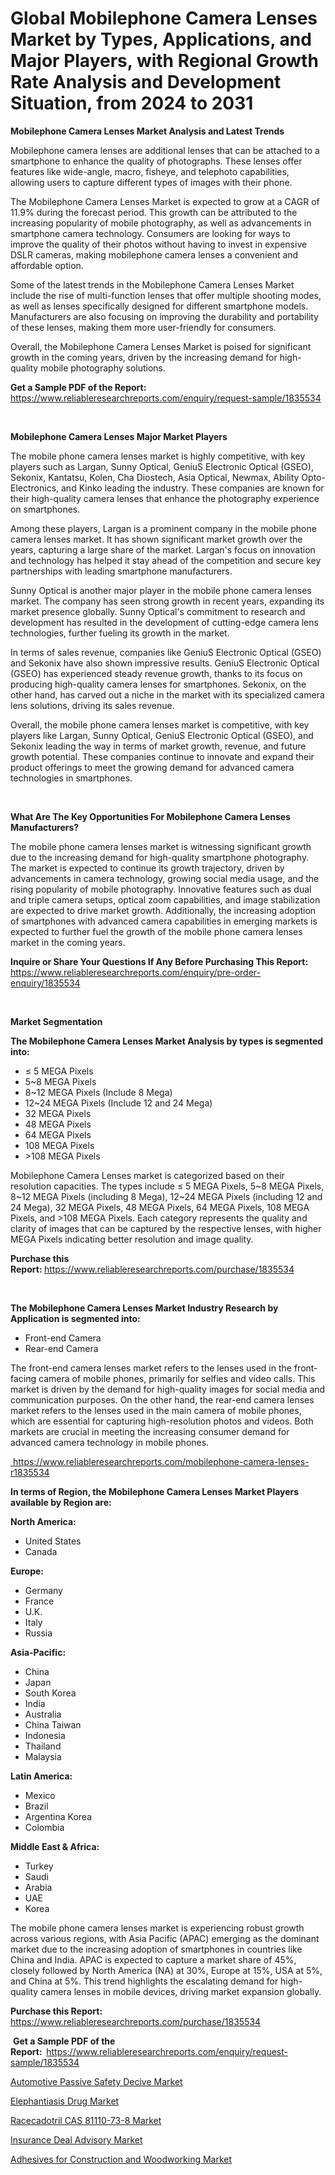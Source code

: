 <p><h1>Global Mobilephone Camera Lenses Market by Types, Applications, and Major Players, with Regional Growth Rate Analysis and Development Situation, from 2024 to 2031</h1></p><p><strong>Mobilephone Camera Lenses Market Analysis and Latest Trends</strong></p>
<p><p>Mobilephone camera lenses are additional lenses that can be attached to a smartphone to enhance the quality of photographs. These lenses offer features like wide-angle, macro, fisheye, and telephoto capabilities, allowing users to capture different types of images with their phone.</p><p>The Mobilephone Camera Lenses Market is expected to grow at a CAGR of 11.9% during the forecast period. This growth can be attributed to the increasing popularity of mobile photography, as well as advancements in smartphone camera technology. Consumers are looking for ways to improve the quality of their photos without having to invest in expensive DSLR cameras, making mobilephone camera lenses a convenient and affordable option.</p><p>Some of the latest trends in the Mobilephone Camera Lenses Market include the rise of multi-function lenses that offer multiple shooting modes, as well as lenses specifically designed for different smartphone models. Manufacturers are also focusing on improving the durability and portability of these lenses, making them more user-friendly for consumers.</p><p>Overall, the Mobilephone Camera Lenses Market is poised for significant growth in the coming years, driven by the increasing demand for high-quality mobile photography solutions.</p></p>
<p><strong>Get a Sample PDF of the Report:&nbsp;</strong> <a href="https://www.reliableresearchreports.com/enquiry/request-sample/1835534">https://www.reliableresearchreports.com/enquiry/request-sample/1835534</a></p>
<p>&nbsp;</p>
<p><strong>Mobilephone Camera Lenses Major Market Players</strong></p>
<p><p>The mobile phone camera lenses market is highly competitive, with key players such as Largan, Sunny Optical, GeniuS Electronic Optical (GSEO), Sekonix, Kantatsu, Kolen, Cha Diostech, Asia Optical, Newmax, Ability Opto-Electronics, and Kinko leading the industry. These companies are known for their high-quality camera lenses that enhance the photography experience on smartphones.</p><p>Among these players, Largan is a prominent company in the mobile phone camera lenses market. It has shown significant market growth over the years, capturing a large share of the market. Largan's focus on innovation and technology has helped it stay ahead of the competition and secure key partnerships with leading smartphone manufacturers.</p><p>Sunny Optical is another major player in the mobile phone camera lenses market. The company has seen strong growth in recent years, expanding its market presence globally. Sunny Optical's commitment to research and development has resulted in the development of cutting-edge camera lens technologies, further fueling its growth in the market.</p><p>In terms of sales revenue, companies like GeniuS Electronic Optical (GSEO) and Sekonix have also shown impressive results. GeniuS Electronic Optical (GSEO) has experienced steady revenue growth, thanks to its focus on producing high-quality camera lenses for smartphones. Sekonix, on the other hand, has carved out a niche in the market with its specialized camera lens solutions, driving its sales revenue.</p><p>Overall, the mobile phone camera lenses market is competitive, with key players like Largan, Sunny Optical, GeniuS Electronic Optical (GSEO), and Sekonix leading the way in terms of market growth, revenue, and future growth potential. These companies continue to innovate and expand their product offerings to meet the growing demand for advanced camera technologies in smartphones.</p></p>
<p>&nbsp;</p>
<p><strong>What Are The Key Opportunities For Mobilephone Camera Lenses Manufacturers?</strong></p>
<p><p>The mobile phone camera lenses market is witnessing significant growth due to the increasing demand for high-quality smartphone photography. The market is expected to continue its growth trajectory, driven by advancements in camera technology, growing social media usage, and the rising popularity of mobile photography. Innovative features such as dual and triple camera setups, optical zoom capabilities, and image stabilization are expected to drive market growth. Additionally, the increasing adoption of smartphones with advanced camera capabilities in emerging markets is expected to further fuel the growth of the mobile phone camera lenses market in the coming years.</p></p>
<p><strong>Inquire or Share Your Questions If Any Before Purchasing This Report:</strong> <a href="https://www.reliableresearchreports.com/enquiry/pre-order-enquiry/1835534">https://www.reliableresearchreports.com/enquiry/pre-order-enquiry/1835534</a></p>
<p>&nbsp;</p>
<p><strong>Market Segmentation</strong></p>
<p><strong>The Mobilephone Camera Lenses Market Analysis by types is segmented into:</strong></p>
<p><ul><li>≤ 5 MEGA Pixels</li><li>5~8 MEGA Pixels</li><li>8~12 MEGA Pixels (Include 8 Mega)</li><li>12~24 MEGA Pixels (Include 12 and 24 Mega)</li><li>32 MEGA Pixels</li><li>48 MEGA Pixels</li><li>64 MEGA Pixels</li><li>108 MEGA Pixels</li><li>>108 MEGA Pixels</li></ul></p>
<p><p>Mobilephone Camera Lenses market is categorized based on their resolution capacities. The types include ≤ 5 MEGA Pixels, 5~8 MEGA Pixels, 8~12 MEGA Pixels (including 8 Mega), 12~24 MEGA Pixels (including 12 and 24 Mega), 32 MEGA Pixels, 48 MEGA Pixels, 64 MEGA Pixels, 108 MEGA Pixels, and >108 MEGA Pixels. Each category represents the quality and clarity of images that can be captured by the respective lenses, with higher MEGA Pixels indicating better resolution and image quality.</p></p>
<p><strong>Purchase this Report:&nbsp;</strong><a href="https://www.reliableresearchreports.com/purchase/1835534">https://www.reliableresearchreports.com/purchase/1835534</a></p>
<p>&nbsp;</p>
<p><strong>The Mobilephone Camera Lenses Market Industry Research by Application is segmented into:</strong></p>
<p><ul><li>Front-end Camera</li><li>Rear-end Camera</li></ul></p>
<p><p>The front-end camera lenses market refers to the lenses used in the front-facing camera of mobile phones, primarily for selfies and video calls. This market is driven by the demand for high-quality images for social media and communication purposes. On the other hand, the rear-end camera lenses market refers to the lenses used in the main camera of mobile phones, which are essential for capturing high-resolution photos and videos. Both markets are crucial in meeting the increasing consumer demand for advanced camera technology in mobile phones.</p></p>
<p><a href="https://www.reliableresearchreports.com/mobilephone-camera-lenses-r1835534">&nbsp;https://www.reliableresearchreports.com/mobilephone-camera-lenses-r1835534</a></p>
<p><strong>In terms of Region, the Mobilephone Camera Lenses Market Players available by Region are:</strong></p>
<p>
    <p> <strong> North America: </strong>
        <ul>
            <li>United States</li>
            <li>Canada</li>
        </ul>
        </p> 
    <p> <strong> Europe: </strong>
        <ul>
            <li>Germany</li>
            <li>France</li>
            <li>U.K.</li>
            <li>Italy</li>
            <li>Russia</li>
        </ul>
        </p> 
    <p> <strong> Asia-Pacific: </strong>
        <ul>
            <li>China</li>
            <li>Japan</li>
            <li>South Korea</li>
            <li>India</li>
            <li>Australia</li>
            <li>China Taiwan</li>
            <li>Indonesia</li>
            <li>Thailand</li>
            <li>Malaysia</li>
        </ul>
        </p> 
    <p> <strong> Latin America: </strong>
        <ul>
            <li>Mexico</li>
            <li>Brazil</li>
            <li>Argentina Korea</li>
            <li>Colombia</li>
        </ul>
        </p> 
    <p> <strong> Middle East & Africa: </strong>
        <ul>
            <li>Turkey</li>
            <li>Saudi</li>
            <li>Arabia</li>
            <li>UAE</li>
            <li>Korea</li>
        </ul>
    </p>
    </p>
<p><p>The mobile phone camera lenses market is experiencing robust growth across various regions, with Asia Pacific (APAC) emerging as the dominant market due to the increasing adoption of smartphones in countries like China and India. APAC is expected to capture a market share of 45%, closely followed by North America (NA) at 30%, Europe at 15%, USA at 5%, and China at 5%. This trend highlights the escalating demand for high-quality camera lenses in mobile devices, driving market expansion globally.</p></p>
<p><strong>Purchase this Report: </strong><a href="https://www.reliableresearchreports.com/purchase/1835534">https://www.reliableresearchreports.com/purchase/1835534</a></p>
<p>&nbsp;<strong>Get a Sample PDF of the Report:&nbsp;&nbsp;</strong><a href="https://www.reliableresearchreports.com/enquiry/request-sample/1835534">https://www.reliableresearchreports.com/enquiry/request-sample/1835534</a></p>
<p><strong></strong></p>
<p><p><a href="https://www.linkedin.com/pulse/automotive-passive-safety-decive-market-outlook-complete-8pvqe">Automotive Passive Safety Decive Market</a></p><p><a href="https://github.com/baileope6754/Market-Research-Report-List-1/blob/main/elephantiasis-drug-market.md">Elephantiasis Drug Market</a></p><p><a href="https://github.com/mdmasty/Market-Research-Report-List-1/blob/main/racecadotril-cas-81110-73-8-market.md">Racecadotril CAS 81110-73-8 Market</a></p><p><a href="https://medium.com/@audieyost2008/evaluating-global-insurance-deal-advisory-market-trends-and-growth-opportunities-by-region-type-042f4112e097">Insurance Deal Advisory Market</a></p><p><a href="https://medium.com/@djjdj3773/adhesives-for-construction-and-woodworking-market-size-share-trends-analysis-report-by-product-fa8e9878527b">Adhesives for Construction and Woodworking Market</a></p></p>